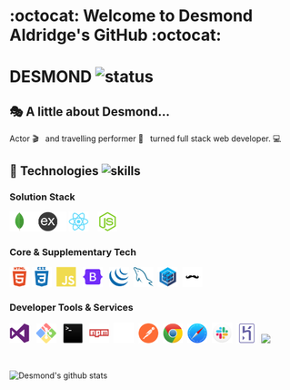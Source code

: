 # :octocat: Welcome to Desmond Aldridge's GitHub :octocat: 

# DESMOND ![status](https://img.shields.io/badge/FullStackDeveloper-CERTIFICATION-green)

## 🎭 A little about Desmond... 

Actor 🎬  &nbsp; and travelling performer 🎪 &nbsp; turned full stack web developer. 💻 
<br>
  
## 🌱 Technologies ![skills](https://img.shields.io/badge/Technologies-LEARNED-green)

### Solution Stack

<img src="https://raw.githubusercontent.com/izumin5210/emojipack-for-devicon/master/png/mongodb.png" width=35px><img src="./express-white.png" width=65px>&nbsp;<img src="https://raw.githubusercontent.com/izumin5210/emojipack-for-devicon/master/png/react.png" width=35px>&nbsp;&nbsp;&nbsp;&nbsp;<img src="https://raw.githubusercontent.com/izumin5210/emojipack-for-devicon/master/png/nodejs.png" width=35px>

### Core & Supplementary Tech

<img src="https://github.com/devicons/devicon/blob/master/icons/html5/html5-plain-wordmark.svg" width=35px>&nbsp;<img src="https://github.com/devicons/devicon/blob/master/icons/css3/css3-plain-wordmark.svg" width=35px>&nbsp;&nbsp;<img src="https://github.com/devicons/devicon/blob/master/icons/javascript/javascript-plain.svg" width=35px>&nbsp;&nbsp;&nbsp;<img src="https://raw.githubusercontent.com/devicons/devicon/40cd6bc89a299dc50ac289f8e3b071d0dff49d9c/icons/bootstrap/bootstrap-plain.svg" width=35px>&nbsp;&nbsp;&nbsp;<img src="https://raw.githubusercontent.com/devicons/devicon/40cd6bc89a299dc50ac289f8e3b071d0dff49d9c/icons/jquery/jquery-original.svg" width=35px>&nbsp;&nbsp;<img src="https://raw.githubusercontent.com/izumin5210/emojipack-for-devicon/master/png/mysql.png" width=35px>&nbsp;&nbsp;<img src="https://raw.githubusercontent.com/devicons/devicon/40cd6bc89a299dc50ac289f8e3b071d0dff49d9c/icons/sequelize/sequelize-original.svg" width=35px>&nbsp;&nbsp;<img src="https://raw.githubusercontent.com/devicons/devicon/40cd6bc89a299dc50ac289f8e3b071d0dff49d9c/icons/handlebars/handlebars-original.svg" width=35px>

### Developer Tools & Services

<img src="https://raw.githubusercontent.com/devicons/devicon/40cd6bc89a299dc50ac289f8e3b071d0dff49d9c/icons/visualstudio/visualstudio-plain.svg" width=35px>&nbsp;&nbsp;&nbsp;<img src="./bash-icon.png" width="35px">&nbsp;&nbsp;&nbsp;<img src="./terminal-icon.png" width="35px" height="35px">&nbsp;&nbsp;&nbsp;<img src="https://raw.githubusercontent.com/devicons/devicon/40cd6bc89a299dc50ac289f8e3b071d0dff49d9c/icons/npm/npm-original-wordmark.svg" width=35px>&nbsp;&nbsp;<img src="./github-white.png" width=36px>&nbsp;&nbsp;<img src="./postman-logo.png" width=35px>&nbsp;&nbsp;<img src="https://raw.githubusercontent.com/izumin5210/emojipack-for-devicon/master/png/chrome.png" width=35px>&nbsp;&nbsp;<img src="https://raw.githubusercontent.com/izumin5210/emojipack-for-devicon/master/png/safari.png" width=35px>&nbsp;&nbsp;<img src="./slack-icon-1.png" width=36px>&nbsp;&nbsp;<img src="https://raw.githubusercontent.com/izumin5210/emojipack-for-devicon/master/png/heroku.png" width=35px>&nbsp;&nbsp;<img src="./kisspng-unity.jpg" width="35px">

<br>

![Desmond's github stats](https://github-readme-stats.vercel.app/api?username=DesmondAldridge&theme=radical&show_icons=true)
